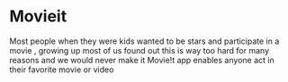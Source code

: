 # Movieit
Most people when they were kids wanted to be stars and participate in a movie , 
growing up most of us found out this is way too hard for many reasons and we would never make it
Movie!t app enables anyone act in their favorite movie or video 

